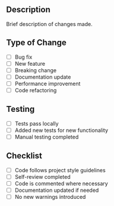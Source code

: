 ## Description
Brief description of changes made.

## Type of Change
- [ ] Bug fix
- [ ] New feature
- [ ] Breaking change
- [ ] Documentation update
- [ ] Performance improvement
- [ ] Code refactoring

## Testing
- [ ] Tests pass locally
- [ ] Added new tests for new functionality
- [ ] Manual testing completed

## Checklist
- [ ] Code follows project style guidelines
- [ ] Self-review completed
- [ ] Code is commented where necessary
- [ ] Documentation updated if needed
- [ ] No new warnings introduced